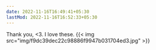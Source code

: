 ```yaml
---
date: 2022-11-16T16:49:41+05:30
lastMod: 2022-11-16T16:52:33+05:30
---
```


Thank you, <3.  I love these.
{{< img src="img/f9dc39dec22c98886f9947b031704ed3.jpg" >}}
